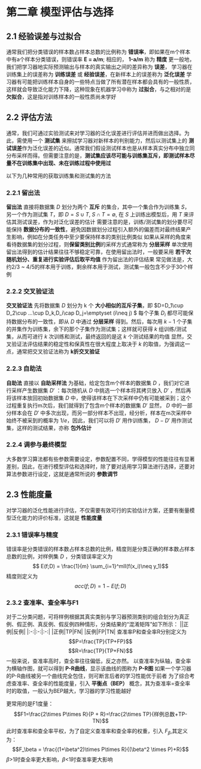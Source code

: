 # 第二章 模型评估与选择

## 2.1 经验误差与过拟合

通常我们把分类错误的样本数占样本总数的比例称为 **错误率**，即如果在m个样本中有a个样本分类错误，则错误率 **E = a/m**; 相应的， **1-a/m** 称为 **精度**
更一般地，我们把学习器地实际预测输出与样本的真实输出之间的差异称为 **误差**， 学习器在训练集上的误差称为 **训练误差** 或 **经验误差**，在新样本上的误差称为 **泛化误差**
学习器有可能把训练样本自身的一些特点当做了所有潜在样本都会具有的一般性质，这样就会导致泛化能力下降，这种现象在机器学习中称为 **过拟合**，与之相对的是 **欠拟合**，这是指对训练样本的一般性质尚未学好

## 2.2 评估方法

通常，我们可通过实验测试来对学习器的泛化误差进行评估并进而做出选择。为此，需使用一个 **测试集** 来擦拭学习器对新样本的判别能力，然后以测试集上的 **测试误差**作为泛化误差的近似。通常我们假设测试样本也是从样本真实分布中独立同分布采样而得。但需要注意的是，**测试集应该尽可能与训练集互斥，即测试样本尽量不在训练集中出现、未在训练过程中使用过**

以下为几种常用的获取训练集和测试集的方法

### 2.2.1 留出法

**留出法** 直接将数据集 $D$ 划分为两个 **互斥** 的集合，其中一个集合作为训练集 $S$，另一个作为测试集 $T$，即 $D=S \cup T$, $S \cap T=\emptyset$, 在 $S$ 上训练出模型后，用 $T$ 来评估其测试误差，作为对泛化误差的估计
需要注意的是，训练/测试集的划分要尽可能保持 **数据分布的一致性**，避免因数据划分过程引入额外的偏差而对最终结果产生影响，例如在分类任务中至少要保持样本的类别比例类似
如果从采样的角度来看待数据集的划分过程，则**保留类别比例**的采样方式通常称为 **分层采样**
单次使用留出法得到的估计结果往往不够稳定可靠，在使用留出法时，一般要采用 **若干次随机划分、重复进行实验评估后取平均值** 作为留出法的评估结果
常见做法是，大约2/3 ~ 4/5的样本用于训练，剩余样本用于测试，测试集一般包含不少于30个样例

### 2.2.2 交叉验证法

**交叉验证法** 先将数据集 $D$ 划分为 k 个 **大小相似的互斥子集**，即 $D=D_1\cup D_2\cup ...\cup D_k,D_i\cap D_j=\emptyset (i\neq j) $ 每个子集 $D_i$ 都尽可能保持数据分布的一致性，即从 $D$ 中通过 **分层采样** 得到。然后，每次用 $k-1$ 个子集的并集作为训练集，余下的那个子集作为测试集；这样就可获得 $k$ 组训练/测试集，从而可进行 $k$ 次训练和测试，最终返回的是这 $k$ 个测试结果的均值
显然，交叉验证法评估结果的稳定性和保真性在很大程度上取决于 $k$ 的取值，为强调这一点，通常把交叉验证法称为 **k折交叉验证**

### 2.2.3 自助法

**自助法** 直接以 **自助采样法** 为基础，给定包含m个样本的数据集 $D$ ，我们对它进行采样产生数据集 $D'$ ：每次随机从 $D$ 中挑选一个样本将其拷贝放入 $D'$ ，然后再将该样本放回初始数据集 $D$ 中，使得该样本在下次采样中仍有可能被采到；这个过程重复执行m次后，我们就得到了包含m个样本的数据集 $D'$
显然， $D$ 中的一部分样本会在 $D'$ 中多次出现，而另一部分样本不出现，经分析，样本在m次采样中始终不被采到的概率为 $1/e$，因此，我们可以将 $D'$ 用作训练集， $D-D'$ 用作测试集，这样的测试结果，亦称 **包外估计**

### 2.2.4 调参与最终模型

大多数学习算法都有些参数需要设定，参数配置不同，学得模型的性能往往有显著差别，因此，在进行模型评估和选择时，除了要对适用学习算法进行选择，还要对算法参数进行设定，这就是通常所说的 **参数调节** 

## 2.3 性能度量

对学习器的泛化性能进行评估，不仅需要有效可行的实验估计方案，还要有衡量模型泛化能力的评价标准，这就是 **性能度量**

### 2.3.1 错误率与精度

错误率是分类错误的样本数占样本总数的比例，精度则是分类正确的样本数占样本总数的比例，对样例集 $D$ ，分类错误率定义为 $$ E(f;D) = \frac{1}{m} \sum_{i=1}^mII(f(x_i)\neq y_1)$$ 精度则定义为
$$acc(f;D) = 1-E(f;D)$$

### 2.3.2 查准率、查全率与F1

对于二分类问题，可将样例根据其真实类别与学习器预测类别的组合划分为真正例、假正例、真反例、假反例四种情形，分类结果的“混淆矩阵”如下所示：
||正例|反例|
|:-:|:-:|:-:|
|正例|TP|FN|
|反例|FP|TN|
查准率P和查全率R分别定义为
$$P=\frac{TP}{TP+FP}$$
$$R=\frac{TP}{TP+FN}$$
一般来说，查准率高时，查全率往往偏低，反之亦然。
以查准率为纵轴，查全率为横轴作图，就可以得到 **P-R曲线**，显示该曲线的图称为 **P-R图**
如果一个学习器的P-R曲线被另一个曲线完全包住，则可断言后者的学习性能优于前者
为了综合考虑查准率、查全率的性能度量，引入 **平衡点（BEP）** 概念，其为查准率=查全率时的取值，一般认为BEP越大，学习器的学习性能越好

更常用的是F1度量：$$F1=\frac{2\times P\times R}{P + R}=\frac{2\times TP}{样例总数+TP-TN}$$
此时查准率和查全率平权，为了自定义查准率和查全率的权重，引入 $F_\beta$,其定义为：$$F_\beta = \frac{(1+\beta^2)\times P\times R}{(\beta^2 \times P)+R}$$
$\beta$>1时查全率更大影响，$\beta$<1时查准率更大影响
